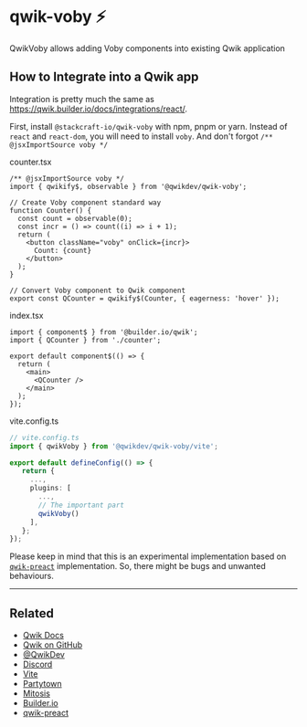 # qwik-voby ⚡️

QwikVoby allows adding Voby components into existing Qwik application

## How to Integrate into a Qwik app

Integration is pretty much the same as <https://qwik.builder.io/docs/integrations/react/>.

First, install `@stackcraft-io/qwik-voby` with npm, pnpm or yarn. Instead of `react` and `react-dom`, you will need to install `voby`. And don't forgot `/** @jsxImportSource voby */`

counter.tsx

```tsx
/** @jsxImportSource voby */
import { qwikify$, observable } from '@qwikdev/qwik-voby';

// Create Voby component standard way
function Counter() {
  const count = observable(0);
  const incr = () => count((i) => i + 1);
  return (
    <button className="voby" onClick={incr}>
      Count: {count}
    </button>
  );
}

// Convert Voby component to Qwik component
export const QCounter = qwikify$(Counter, { eagerness: 'hover' });
```

index.tsx

```tsx
import { component$ } from '@builder.io/qwik';
import { QCounter } from './counter';

export default component$(() => {
  return (
    <main>
      <QCounter />
    </main>
  );
});
```

vite.config.ts

```ts
// vite.config.ts
import { qwikVoby } from '@qwikdev/qwik-voby/vite';

export default defineConfig(() => {
   return {
     ...,
     plugins: [
       ...,
       // The important part
       qwikVoby()
     ],
   };
});
```

Please keep in mind that this is an experimental implementation based on [`qwik-preact`](https://github.com/QwikDev/qwik-preact) implementation. So, there might be bugs and unwanted behaviours.

---

## Related

- [Qwik Docs](https://qwik.builder.io/docs/)
- [Qwik on GitHub](https://github.com/BuilderIO/qwik)
- [@QwikDev](https://twitter.com/QwikDev)
- [Discord](https://qwik.builder.io/chat)
- [Vite](https://vitejs.dev/)
- [Partytown](https://partytown.builder.io/)
- [Mitosis](https://github.com/BuilderIO/mitosis)
- [Builder.io](https://www.builder.io/)
- [qwik-preact]([Title]https://github.com/QwikDev/qwik-preact)
